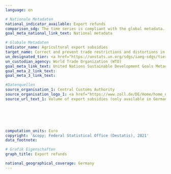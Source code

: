 ```yaml
---
language: en    

# Nationale Metadaten    
national_indicator_available: Export refunds    
comparison_sdg: The time series is compliant with the global metadata.    
goal_meta_national_link_text: National metadata    

# Globale Metadaten    
indicator_name: Agricultural export subsidies    
target_name: Correct and prevent trade restrictions and distortions in world agricultural markets, including through the parallel elimination of all forms of agricultural export subsidies and all export measures with equivalent effect, in accordance with the mandate of the Doha Development Round    
un_designated_tier: <a href="https://unstats.un.org/sdgs/iaeg-sdgs/tier-classification/" title="Click here for more information on the UN tier classification.">Tier I</a>    
un_custodian_agency: World Trade Organization (WTO)    
goal_meta_link_text: United Nations Sustainable Development Goals Metadata    
goal_meta_2_link_text:     
goal_meta_3_link_text:     

#Datenquellen
source_organisation_1: Central Customs Authority
source_organisation_logo_1: <a href="https://www.zoll.de/DE/Home/home_node.html;jsessionid=BB39D838C179FDA092FA3FB2828C07FA.live4411"><img src="https://g205sdgs.github.io/sdg-indicators/public/OrgImgEn/zoll.png" alt="Logo zoll" style="height:60px; width:148px" /></a>
source_url_text_1: Volume of export subsidies (only available in German)





    
computation_units: Euro    
copyright: '&copy; Federal Statistical Office (Destatis), 2021'    
data_footnote:     

# Grafik Eigenschaften    
graph_title: Export refunds    

national_geographical_coverage: Germany    
---
```


<span></span>